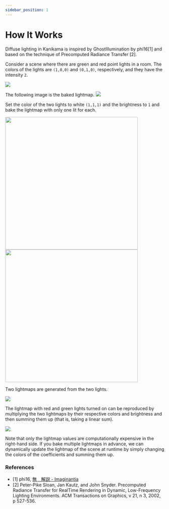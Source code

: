 ```yaml
---
sidebar_position: 1
---
```


# How It Works

Diffuse lighting in Kanikama is inspired by GhostIllumination by phi16[1] and based on the technique of Precomputed Radiance Transfer [2].

Consider a scene where there are green and red point lights in a room. The colors of the lights are `(1,0,0)` and `(0,1,0)`, respectively, and they have the intensity `2`.

<img src="https://i.gyazo.com/4d0994d039436ef5aa23ee0a69c4ff42.png" />



The following image is the baked lightmap.
<img src="https://i.gyazo.com/7816cdb7f83a4ad57e6d129962833b46.png" />

Set the color of the two lights to white `(1,1,1)` and the brightness to `1` and bake the lightmap with only one lit for each.

<img src='https://i.gyazo.com/066db24a7ebf787faee1fcbe04c44199.png' width="420" /> <img src='https://i.gyazo.com/18b86710e1e00037ed573176f530dd15.png' width="420" />
 
Two lightmaps are generated from the two lights.

<img src='https://i.gyazo.com/402c899d112cc030c859124f5c096a7a.png'/>

The lightmap with red and green lights turned on can be reproduced by multiplying the two lightmaps by their respective colors and brightness and then summing them up (that is, taking a linear sum).

<div>
<img src='https://user-images.githubusercontent.com/45098240/131206517-5e9d3427-ff70-4ea8-8e7c-b27abe335a4f.png' />
</div>

Note that only the lightmap values are computationally expensive in the right-hand side. If you bake multiple lightmaps in advance, we can dynamically update the lightmap of the scene at runtime by simply changing the colors of the coefficients and summing them up.


### References

* [1] phi16,  [無　解説 - Imaginantia](https://phi16.hatenablog.com/entry/2021/05/29/204643)
* [2] Peter-Pike Sloan, Jan Kautz, and John Snyder. Precomputed Radiance Transfer for RealTime Rendering in Dynamic, Low-Frequency Lighting Environments. ACM Transactions on Graphics, v 21, n 3, 2002, p 527-536.

